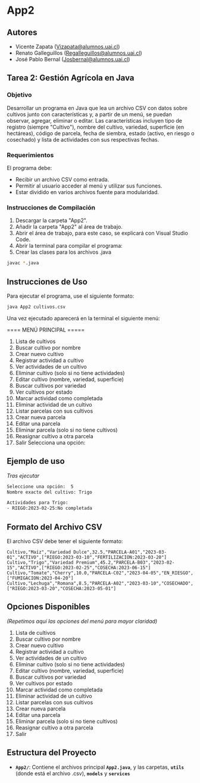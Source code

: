 # App2

## Autores
- Vicente Zapata (Vizapata@alumnos.uai.cl)
- Renato Galleguillos (Regalleguillos@alumnos.uai.cl)
- José Pablo Bernal (Josbernal@alumnos.uai.cl)

## Tarea 2: Gestión Agrícola en Java

### Objetivo
Desarrollar un programa en Java que lea un archivo CSV con datos sobre cultivos junto con características y, a partir de un menú, se puedan observar, agregar, eliminar o editar. Las características incluyen tipo de registro (siempre "Cultivo"), nombre del cultivo, variedad, superficie (en hectáreas), código de parcela, fecha de siembra, estado (activo, en riesgo o cosechado) y lista de actividades con sus respectivas fechas.

### Requerimientos
El programa debe:

- Recibir un archivo CSV como entrada.
- Permitir al usuario acceder al menú y utilizar sus funciones.
- Estar dividido en varios archivos fuente para modularidad.

### Instrucciones de Compilación
1. Descargar la carpeta "App2".
2. Añadir la carpeta "App2" al área de trabajo.
3. Abrir el área de trabajo, para este caso, se explicará con Visual Studio Code.
4. Abrir la terminal para compilar el programa:
5. Crear las clases para los archivos .java
```bash
javac *.java
```

## Instrucciones de Uso
Para ejecutar el programa, use el siguiente formato:
```bash
java App2 cultivos.csv
```
Una vez ejecutado aparecerá en la terminal el siguiente menú:

==== MENÚ PRINCIPAL =====
1. Lista de cultivos
2. Buscar cultivo por nombre
3. Crear nuevo cultivo
4. Registrar actividad a cultivo
5. Ver actividades de un cultivo
6. Eliminar cultivo (solo si no tiene actividades)
7. Editar cultivo (nombre, variedad, superficie)
8. Buscar cultivos por variedad
9. Ver cultivos por estado
10. Marcar actividad como completada
11. Eliminar actividad de un cultivo
12. Listar parcelas con sus cultivos
13. Crear nueva parcela
14. Editar una parcela
15. Eliminar parcela (solo si no tiene cultivos)
16. Reasignar cultivo a otra parcela
17. Salir
Selecciona una opción: 

## Ejemplo de uso
*Tras ejecutar*
```bash
Seleccione una opción:  5
Nombre exacto del cultivo: Trigo
```
```bash
Actividades para Trigo:
- RIEGO:2023-02-25:No completada
```

## Formato del Archivo CSV
El archivo CSV debe tener el siguiente formato:
```csv
Cultivo,"Maíz","Variedad Dulce",32.5,"PARCELA-A01","2023-03-01","ACTIVO",["RIEGO:2023-03-10","FERTILIZACION:2023-03-20"]
Cultivo,"Trigo","Variedad Premium",45.2,"PARCELA-B03","2023-02-15","ACTIVO",["RIEGO:2023-02-25","COSECHA:2023-06-15"]
Cultivo,"Tomate","Cherry",10.0,"PARCELA-C02","2023-04-05","EN_RIESGO",["FUMIGACION:2023-04-20"]
Cultivo,"Lechuga","Romana",8.5,"PARCELA-A02","2023-03-10","COSECHADO",["RIEGO:2023-03-20","COSECHA:2023-05-01"]
```
## Opciones Disponibles
*(Repetimos aquí las opciones del menú para mayor claridad)*

1. Lista de cultivos
2. Buscar cultivo por nombre
3. Crear nuevo cultivo
4. Registrar actividad a cultivo
5. Ver actividades de un cultivo
6. Eliminar cultivo (solo si no tiene actividades)
7. Editar cultivo (nombre, variedad, superficie)
8. Buscar cultivos por variedad
9. Ver cultivos por estado
10. Marcar actividad como completada
11. Eliminar actividad de un cultivo
12. Listar parcelas con sus cultivos
13. Crear nueva parcela
14. Editar una parcela
15. Eliminar parcela (solo si no tiene cultivos)
16. Reasignar cultivo a otra parcela
17. Salir

## Estructura del Proyecto
- **`App2/`**: Contiene el archivos principal **`App2.java`**, y las carpetas, **`utils`** (donde está el archivo .csv), **`models`** y **`services`**
